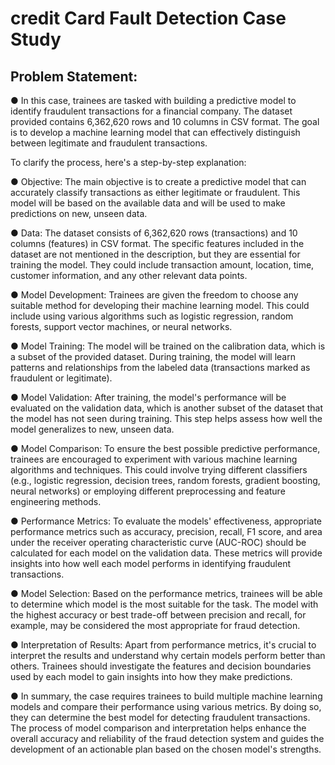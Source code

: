 # credit Card Fault Detection Case Study

## Problem Statement:

●	In this case, trainees are tasked with building a predictive model to identify fraudulent transactions for a financial company. The dataset provided contains 6,362,620 rows and 10 columns in CSV format. The goal is to develop a machine learning model that can effectively distinguish between legitimate and fraudulent transactions.

To clarify the process, here's a step-by-step explanation:

●	Objective: The main objective is to create a predictive model that can accurately classify transactions as either legitimate or fraudulent. This model will be based on the available data and will be used to make predictions on new, unseen data.

●	Data: The dataset consists of 6,362,620 rows (transactions) and 10 columns (features) in CSV format. The specific features included in the dataset are not mentioned in the description, but they are essential for training the model. They could include transaction amount, location, time, customer information, and any other relevant data points.

●	Model Development: Trainees are given the freedom to choose any suitable method for developing their machine learning model. This could include using various algorithms such as logistic regression, random forests, support vector machines, or neural networks.

●	Model Training: The model will be trained on the calibration data, which is a subset of the provided dataset. During training, the model will learn patterns and relationships from the labeled data (transactions marked as fraudulent or legitimate).

●	Model Validation: After training, the model's performance will be evaluated on the validation data, which is another subset of the dataset that the model has not seen during training. This step helps assess how well the model generalizes to new, unseen data.

●	Model Comparison: To ensure the best possible predictive performance, trainees are encouraged to experiment with various machine learning algorithms and techniques. This could involve trying different classifiers (e.g., logistic regression, decision trees, random forests, gradient boosting, neural networks) or employing different preprocessing and feature engineering methods.

●	Performance Metrics: To evaluate the models' effectiveness, appropriate performance metrics such as accuracy, precision, recall, F1 score, and area under the receiver operating characteristic curve (AUC-ROC) should be calculated for each model on the validation data. These metrics will provide insights into how well each model performs in identifying fraudulent transactions.

●	Model Selection: Based on the performance metrics, trainees will be able to determine which model is the most suitable for the task. The model with the highest accuracy or best trade-off between precision and recall, for example, may be considered the most appropriate for fraud detection.

●	Interpretation of Results: Apart from performance metrics, it's crucial to interpret the results and understand why certain models perform better than others. Trainees should investigate the features and decision boundaries used by each model to gain insights into how they make predictions.	

●	In summary, the case requires trainees to build multiple machine learning models and compare their performance using various metrics. By doing so, they can determine the best model for detecting fraudulent transactions. The process of model comparison and interpretation helps enhance the overall accuracy and reliability of the fraud detection system and guides the development of an actionable plan based on the chosen model's strengths.
